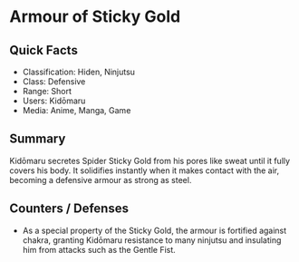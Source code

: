 # Armour of Sticky Gold

## Quick Facts
- Classification: Hiden, Ninjutsu
- Class: Defensive
- Range: Short
- Users: Kidōmaru
- Media: Anime, Manga, Game

## Summary
Kidōmaru secretes Spider Sticky Gold from his pores like sweat until it fully covers his body. It solidifies instantly when it makes contact with the air, becoming a defensive armour as strong as steel.

## Counters / Defenses
- As a special property of the Sticky Gold, the armour is fortified against chakra, granting Kidōmaru resistance to many ninjutsu and insulating him from attacks such as the Gentle Fist.
